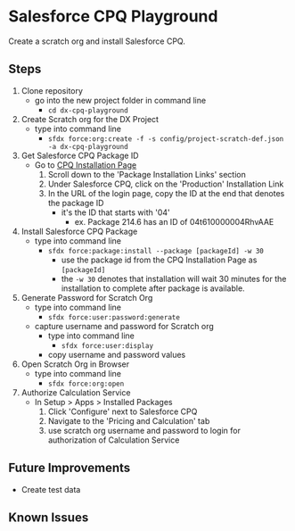 # Salesforce CPQ Playground

Create a scratch org and install Salesforce CPQ. 

## Steps

1. Clone repository
    - go into the new project folder in command line
        - `cd dx-cpq-playground`
2. Create Scratch org for the DX Project
    - type into command line
        - `sfdx force:org:create -f -s config/project-scratch-def.json -a dx-cpq-playground`
3. Get Salesforce CPQ Package ID
    - Go to [CPQ Installation Page](http://steelbrick2.force.com/InstallPremium)
        1. Scroll down to the 'Package Installation Links' section
        2. Under Salesforce CPQ, click on the 'Production' Installation Link
        3. In the URL of the login page, copy the ID at the end that denotes the package ID
            - it's the ID that starts with '04'
                - ex. Package 214.6 has an ID of 04t610000004RhvAAE
4. Install Salesforce CPQ Package
    - type into command line
        - `sfdx force:package:install --package [packageId] -w 30`
            - use the package id from the CPQ Installation Page as `[packageId]`
            - the `-w 30` denotes that installation will wait 30 minutes for the installation to complete after package is available.
5. Generate Password for Scratch Org
    - type into command line
        - `sfdx force:user:password:generate`
    - capture username and password for Scratch org
        - type into command line
            - `sfdx force:user:display`
        - copy username and password values
6. Open Scratch Org in Browser
    - type into command line
        - `sfdx force:org:open`
7. Authorize Calculation Service
    - In Setup > Apps > Installed Packages
        1. Click 'Configure' next to Salesforce CPQ
        2. Navigate to the 'Pricing and Calculation' tab
        3. use scratch org username and password to login for authorization of Calculation Service

## Future Improvements

- Create test data

## Known Issues